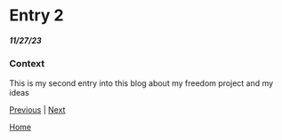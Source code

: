 # Entry 2 
##### 11/27/23

### Context
This is my second entry into this blog about my freedom project and my ideas 

[Previous](entry01.md) | [Next](entry03.md)

[Home](../README.md)
